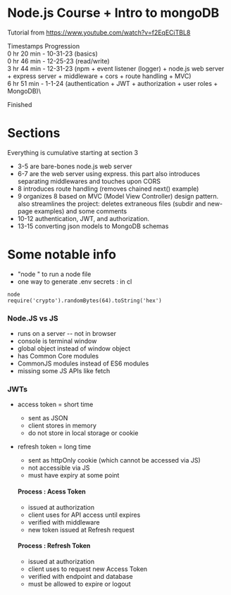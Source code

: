 # Node.js Course + Intro to mongoDB 
Tutorial from https://www.youtube.com/watch?v=f2EqECiTBL8

Timestamps Progression\
0 hr 20 min  - 10-31-23 (basics)\
0 hr 46 min  - 12-25-23 (read/write)\
3 hr 44 min  - 12-31-23 (npm + event listener (logger) + node.js web server + express server + middleware + cors + route handling + MVC)\
6 hr 51 min  - 1-1-24 (authentication + JWT + authorization + user roles + MongoDB)\

Finished 

# Sections
Everything is cumulative starting at section 3
- 3-5 are bare-bones node.js web server
- 6-7 are the web server using express. this part also introduces separating middlewares and touches upon CORS
- 8 introduces route handling (removes chained next() example)
- 9 organizes 8 based on MVC (Model View Controller) design pattern. also streamlines the project: deletes extraneous files (subdir and new-page examples) and some comments
- 10-12 authentication, JWT, and authorization. 
- 13-15 converting json models to MongoDB schemas

# Some notable info
- "node <file name>" to run a node file
- one way to generate .env secrets : in cl
```
node
require('crypto').randomBytes(64).toString('hex')
```
### Node.JS vs JS 
- runs on a server -- not in browser
- console is terminal window
- global object instead of window object
- has Common Core modules
- CommonJS modules instead of ES6 modules
- missing some JS APIs like fetch

### JWTs
- access token = short time
  - sent as JSON 
  - client stores in memory
  - do not store in local storage or cookie
- refresh token = long time
  - sent as httpOnly cookie (which cannot be accessed via JS)
  - not accessible via JS
  - must have expiry at some point

  #### Process : Acess Token
  - issued at authorization
  - client uses for API access until expires
  - verified with middleware
  - new token issued at Refresh request
  #### Process : Refresh Token
  - issued at authorization
  - client uses to request new Access Token
  - verified with endpoint and database
  - must be allowed to expire or logout
